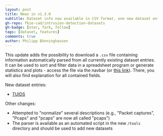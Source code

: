 ```yaml
---
layout: post
title: News in v1.3.0
subtitle: Dataset info now available in CSV format, one new dataset entry
gh-repo: fkie-cad/intrusion-detection-datasets
gh-badge: [star, fork, follow]
tags: [dataset, features]
comments: true
author: Philipp Bönninghausen
---
```


This update adds the possibility to download a `.csv` file containing information automatically parsed from all currently existing dataset entries.
It can be used to sort and filter data in a spreadsheet program or generate statistics and plots - access the file via the navbar (or [this link](/COMIDDS/content/csv_download)).
There, you will also find explanation for all contained fields.

New dataset entries:
- [TUIDS](/COMIDDS/content/datasets/tuids)

Other changes:
- Attempted to "normalize" several descriptions (e.g., "Packet captures", "Pcaps" and "pcaps" are now all called "pcaps")
- The parser is available as an automated script in the new `/tools` directory and should be used to add new datasets